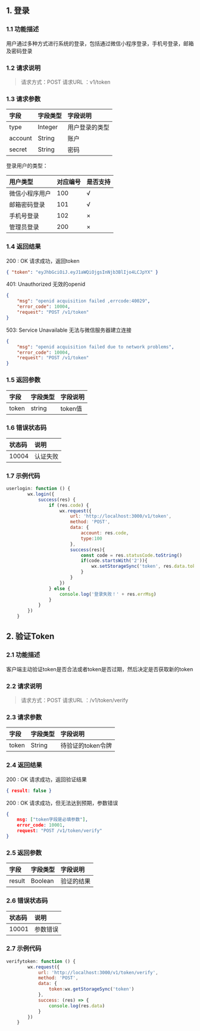 ## 1. 登录

### 1.1 功能描述

用户通过多种方式进行系统的登录，包括通过微信小程序登录，手机号登录，邮箱及密码登录

### 1.2 请求说明

> 请求方式：POST  请求URL ：v1/token

### 1.3 请求参数

| 字段 | 字段类型 | 字段说明 |
| :--- | :--- | :--- |
| type | Integer | 用户登录的类型 |
| account | String | 账户 |
| secret | String | 密码 |

登录用户的类型：

| 用户类型       | 对应编号 | 是否支持 |
| :------------- | :------- | :------- |
| 微信小程序用户 | 100      | √        |
| 邮箱密码登录   | 101      | √        |
| 手机号登录     | 102      | ×        |
| 管理员登录     | 200      | ×        |

### 1.4 返回结果

200 : OK  请求成功，返回token

```json
{ "token": "eyJhbGciOiJ.eyJ1aWQiOjgsInNjb3BlIjo4LCJpYX" }
```

401: Unauthorized 无效的openid

```json
{
    "msg": "openid acquisition failed ,errcode:40029",
    "error_code": 10004,
    "request": "POST /v1/token"
}
```

503: Service Unavailable 无法与微信服务器建立连接

```json
{
    "msg": "openid acquisition failed due to network problems",
    "error_code": 10004,
    "request": "POST /v1/token"
}
```



### 1.5 返回参数

| 字段 | 字段类型 | 字段说明 |
| :--- | :--- | :--- |
| token | string | token值 |

### 1.6 错误状态码

| 状态码 | 说明 |
| :--- | :--- |
| 10004 | 认证失败 |

### 1.7 示例代码

```javascript
userlogin: function () {
        wx.login({
            success(res) {
                if (res.code) {
                    wx.request({
                        url: 'http://localhost:3000/v1/token',
                        method: 'POST',
                        data: {
                            account: res.code,
                            type:100
                        },
                        success(res){
                            const code = res.statusCode.toString()
                            if(code.startsWith('2')){
                                wx.setStorageSync('token', res.data.token)
                            }
                        }
                    })
                } else {
                    console.log('登录失败！' + res.errMsg)
                }
            }
        })
    }
```



## 2. 验证Token

### 2.1 功能描述

客户端主动验证token是否合法或者token是否过期，然后决定是否获取新的token

### 2.2 请求说明

> 请求方式：POST  请求URL ：/v1/token/verify

### 2.3 请求参数

| 字段  | 字段类型 | 字段说明          |
| :---- | :------- | :---------------- |
| token | String   | 待验证的token令牌 |

### 2.4 返回结果

200 : OK  请求成功，返回验证结果

```json
{ result: false }
```

200 : OK 请求成功，但无法达到预期，参数错误

```json
{
    msg: ["token字段是必填参数"],
    error_code: 10001,
    request: "POST /v1/token/verify"
}
```

### 2.5 返回参数

| 字段   | 字段类型 | 字段说明   |
| :----- | :------- | :--------- |
| result | Boolean  | 验证的结果 |

### 2.6 错误状态码

| 状态码 | 说明     |
| :----- | :------- |
| 10001  | 参数错误 |

### 2.7 示例代码

```javascript
verifytoken: function () {
        wx.request({
            url: 'http://localhost:3000/v1/token/verify',
            method: 'POST',
            data: {
                token:wx.getStorageSync('token')
            },
            success: (res) => {
                console.log(res.data)
            }
        })
    }
```

